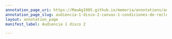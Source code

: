 ```yaml
---
annotation_page_uri: https://MauAg1985.github.io/memoria/annotations/audiencia-1-disco-2-canvas-1-condiciones-de-reclusi-n-clandestina--personas-detenidas-desaparecidas--centro-clandestino-de-detenci-n--victima-de-la-represi-n--represor-.json
annotation_page_slug: audiencia-1-disco-2-canvas-1-condiciones-de-reclusi-n-clandestina--personas-detenidas-desaparecidas--centro-clandestino-de-detenci-n--victima-de-la-represi-n--represor-
layout: annotation_page
manifest_label: Audiencia 1 disco 2

---
```

